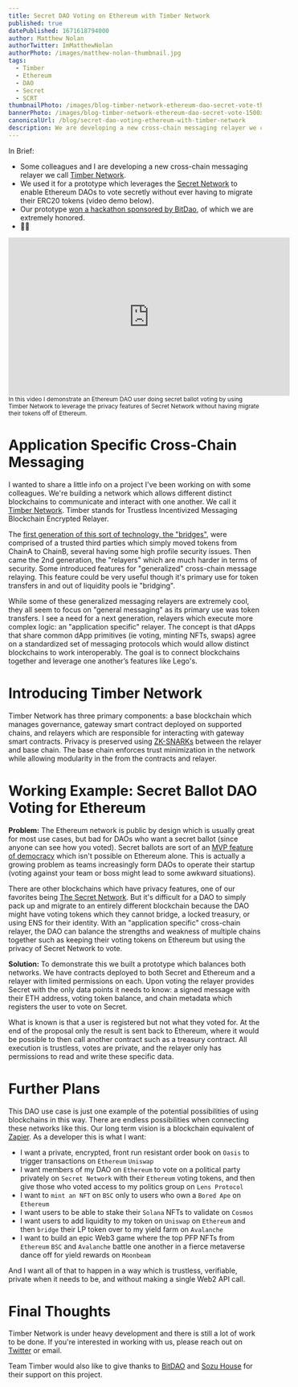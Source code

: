 ```yaml
---
title: Secret DAO Voting on Ethereum with Timber Network 
published: true
datePublished: 1671618794000
author: Matthew Nolan
authorTwitter: ImMatthewNolan
authorPhoto: /images/matthew-nolan-thumbnail.jpg
tags: 
  - Timber
  - Ethereum
  - DAO
  - Secret
  - SCRT
thumbnailPhoto: /images/blog-timber-network-ethereum-dao-secret-vote-thumbnail-400x400.jpg
bannerPhoto: /images/blog-timber-network-ethereum-dao-secret-vote-1500x750.jpg
canonicalUrl: /blog/secret-dao-voting-ethereum-with-timber-network
description: We are developing a new cross-chain messaging relayer we call Timber Network, which we used to allow Ethereum DAOs to vote secretly by leveraging the Secret blockchain. 
---
```


In Brief:
- Some colleagues and I are developing a new cross-chain messaging relayer we call [Timber Network](https://github.com/timbernetwork). 
- We used it for a prototype which leverages the [Secret Network](https://scrt.network/) to enable Ethereum DAOs to vote secretly without ever having to migrate their ERC20 tokens (video demo below).
- Our prototype [won a hackathon sponsored by BitDao](https://twitter.com/sozuhaus/status/1600305757353701377), of which we are extremely honored.
- 🌳🌐


<p><div className="text-center embed-container">
	<iframe width="560" height="315" src="https://www.youtube.com/embed/xgD8ouIV50M" frameborder="0" allow="accelerometer;  clipboard-write; encrypted-media; gyroscope" allowfullscreen></iframe>
</div>
<small>In this video I demonstrate an Ethereum DAO user doing secret ballot voting by using Timber Network to leverage the privacy features of Secret Network without having migrate their tokens off of Ethereum.</small>
</p>

# Application Specific Cross-Chain Messaging

I wanted to share a little info on a project I've been working on with some colleagues. We're building a network which allows different distinct blockchains to communicate and interact with one another. We call it [Timber Network](https://github.com/timbernetwork). Timber stands for Trustless Incentivized Messaging Blockchain Encrypted Relayer.

The [first generation of this sort of technology, the "bridges"](https://jumpcrypto.com/security-stack-up-how-bridges-compare/), were  comprised of a trusted third parties which simply moved tokens from ChainA to ChainB, several having some high profile security issues. Then came the 2nd generation, the "relayers" which are much harder in terms of security. Some introduced features for "generalized" cross-chain message relaying. This feature could be very useful though it's primary use for token transfers in and out of liquidity pools ie "bridging".

While some of these generalized messaging relayers are extremely cool, they all seem to focus on "general messaging" as its primary use was token transfers. I see a need for a next generation, relayers which execute more complex logic: an "application specific" relayer. The concept is that dApps that share common dApp primitives (ie voting, minting NFTs, swaps) agree on a standardized set of messaging protocols which would allow distinct blockchains to work interoperably. The goal is to connect blockchains together and leverage one another’s features like Lego's.

# Introducing Timber Network

Timber Network has three primary components: a base blockchain which manages governance, gateway smart contract deployed on supported chains, and relayers which are responsible for interacting with gateway smart contracts. Privacy is preserved using [ZK-SNARKs](https://vitalik.ca/general/2022/06/15/using_snarks.html) between the relayer and base chain. The base chain enforces trust minimization in the network while allowing modularity in the from the contracts and relayer.

# Working Example: Secret Ballot DAO Voting for Ethereum

**Problem:** The Ethereum network is public by design which is usually great for most use cases, but bad for DAOs who want a secret ballot (since anyone can see how you voted). Secret ballots are sort of an [MVP feature of democracy](https://en.wikipedia.org/wiki/Secret_ballot) which isn't possible on Ethereum alone. This is actually a growing problem as teams increasingly form DAOs to operate their startup (voting against your team or boss might lead to some awkward situations).

There are other blockchains which have privacy features, one of our favorites being [The Secret Network](https://scrt.network/). But it's difficult for a DAO to simply pack up and migrate to an entirely different blockchain because the DAO might have voting tokens which they cannot bridge, a locked treasury, or using ENS for their identity. With an "application specific" cross-chain relayer, the DAO can balance the strengths and weakness of multiple chains together such as keeping their voting tokens on Ethereum but using the privacy of Secret Network to vote.

**Solution:** To demonstrate this we built a prototype which balances both networks. We have contracts deployed to both Secret and Ethereum and a relayer with limited permissions on each. Upon voting the relayer provides Secret with the only data points it needs to know: a signed message with their ETH address, voting token balance, and chain metadata which registers the user to vote on Secret.

What is known is that a user is registered but not what they voted for. At the end of the proposal only the result is sent back to Ethereum, where it would be possible to then call another contract such as a treasury contract. All execution is trustless, votes are private, and the relayer only has permissions to read and write these specific data.

# Further Plans

This DAO use case is just one example of the potential possibilities of using blockchains in this way. There are endless possibilities when connecting these networks like this. Our long term vision is a blockchain equivalent of [Zapier](https://zapier.com/).  As a developer this is what I want:

- I want a private, encrypted, front run resistant order book on `Oasis` to trigger transactions on `Ethereum` `Uniswap`
- I want members of my DAO on `Ethereum` to vote on a political party privately on `Secret Network` with their `Ethereum` voting tokens, and then give those who voted access to my politics group on `Lens Protocol`
- I want to `mint an NFT` on `BSC` only to users who own a `Bored Ape` on `Ethereum`
- I want users to be able to stake their `Solana` NFTs to validate on `Cosmos`
- I want users to add liquidity to my token on `Uniswap` on `Ethereum` and then `bridge` their LP token over to my yield farm on `Avalanche`
- I want to build an epic Web3 game where the top PFP NFTs from `Ethereum` `BSC` and `Avalanche` battle one another in a fierce metaverse dance off for yield rewards on `Moonbeam`

And I want all of that to happen in a way which is trustless, verifiable, private when it needs to be, and without making a single Web2 API call.  

# Final Thoughts

Timber Network is under heavy development and there is still a lot of work to be done. If you're interested in working with us, please reach out on [Twitter](https://twitter.com/ImMatthewNolan) or email.

Team Timber would also like to give thanks to [BitDAO](https://www.bitdao.io/) and [Sozu House](https://twitter.com/sozuhaus) for their support on this project.


